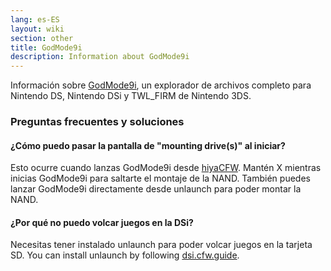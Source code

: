 ```yaml
---
lang: es-ES
layout: wiki
section: other
title: GodMode9i
description: Information about GodMode9i
---
```


Información sobre [GodMode9i](https://github.com/DS-Homebrew/GodMode9i), un explorador de archivos completo para Nintendo DS, Nintendo DSi y TWL_FIRM de Nintendo 3DS.

### Preguntas frecuentes y soluciones

#### ¿Cómo puedo pasar la pantalla de "mounting drive(s)" al iniciar?
Esto ocurre cuando lanzas GodMode9i desde [hiyaCFW](https://wiki.ds-homebrew.com/other/hiyacfw). Mantén X mientras inicias GodMode9i para saltarte el montaje de la NAND. También puedes lanzar GodMode9i directamente desde unlaunch para poder montar la NAND.

#### ¿Por qué no puedo volcar juegos en la DSi?
Necesitas tener instalado unlaunch para poder volcar juegos en la tarjeta SD. You can install unlaunch by following [dsi.cfw.guide](https://dsi.cfw.guide/).
